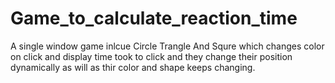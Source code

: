 # Game_to_calculate_reaction_time
A single window game inlcue Circle Trangle And Squre which changes color on click and display time took to click and they change their position dynamically as will as thir color and shape keeps changing.
